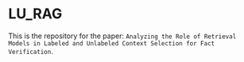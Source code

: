 # LU_RAG

This is the repository for the paper: `Analyzing the Role of Retrieval Models in Labeled and Unlabeled Context Selection for Fact Verification`.
